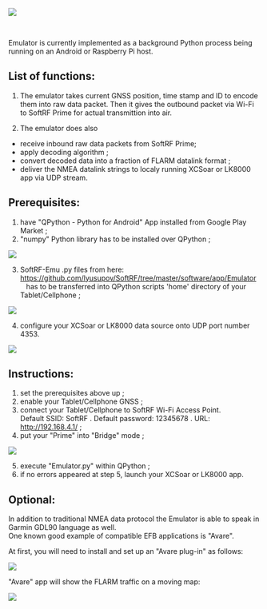 ![](https://github.com/lyusupov/SoftRF/raw/master/documents/images/LK8000-emu.jpg)

<br>

Emulator is currently implemented as a background Python process being running
on an Android or Raspberry Pi host.

## List of functions:

1) The emulator takes current GNSS position, time stamp and ID to encode them into raw data packet.
Then it gives the outbound packet via Wi-Fi to SoftRF Prime for actual transmittion into air.

2) The emulator does also 
 - receive inbound raw data packets from SoftRF Prime;
 - apply decoding algorithm ;
 - convert decoded data into a fraction of FLARM datalink format ; 
 - deliver the NMEA datalink strings to localy running XCSoar or LK8000 app via UDP stream.

## Prerequisites:

1) have "QPython - Python for Android" App installed from Google Play Market ;
2) "numpy" Python library has to be installed over QPython ;

![](https://github.com/lyusupov/SoftRF/raw/master/documents/images/qpython-lib.jpg)

3) SoftRF-Emu .py files from here: https://github.com/lyusupov/SoftRF/tree/master/software/app/Emulator
   has to be transferred into QPython scripts 'home' directory of your Tablet/Cellphone ;

![](https://github.com/lyusupov/SoftRF/raw/master/documents/images/Emulator-files.jpg)

4) configure your XCSoar or LK8000 data source onto UDP port number 4353.   

![](https://github.com/lyusupov/SoftRF/raw/master/documents/images/Prime-XCSoar-Settings.jpg)

## Instructions:

1) set the prerequisites above up ;
2) enable your Tablet/Cellphone GNSS ;
3) connect your Tablet/Cellphone to SoftRF Wi-Fi Access Point. <br>
   Default SSID: SoftRF . Default password: 12345678 . URL: http://192.168.4.1/ ;
4) put your "Prime" into "Bridge" mode ;

![](https://github.com/lyusupov/SoftRF/raw/master/documents/images/firmware-settings-bridge.jpg)

5) execute "Emulator.py" within QPython ;
6) if no errors appeared at step 5, launch your XCSoar or LK8000 app.

## Optional:

In addition to traditional NMEA data protocol the Emulator is able to speak in Garmin GDL90 language as well.<br>
One known good example of compatible EFB applications is "Avare".

At first, you will need to install and set up an "Avare plug-in" as follows:

![](https://github.com/lyusupov/SoftRF/raw/master/documents/images/Avare-plugin.jpg)


"Avare" app will show the FLARM traffic on a moving map:


![](https://github.com/lyusupov/SoftRF/raw/master/documents/images/Avare.jpg)
